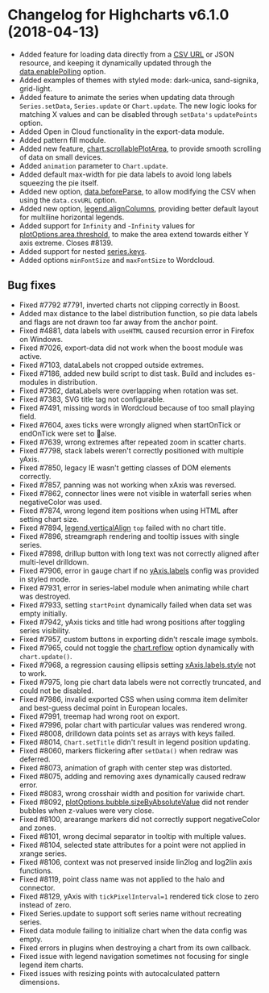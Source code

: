 # Changelog for Highcharts v6.1.0 (2018-04-13)
        
- Added feature for loading data directly from a [CSV URL](https://api.highcharts.com/highcharts/data.csvURL) or JSON resource, and keeping it dynamically updated through the [data.enablePolling](https://api.highcharts.com/highcharts/data.enablePolling) option.
- Added examples of themes with styled mode: dark-unica, sand-signika, grid-light.
- Added feature to animate the series when updating data through `Series.setData`, `Series.update` or `Chart.update`. The new logic looks for matching X values and can be disabled through `setData's` `updatePoints` option.
- Added Open in Cloud functionality in the export-data module.
- Added pattern fill module.
- Added new feature, [chart.scrollablePlotArea](https://api.highcharts.com/highcharts/chart.scrollablePlotArea), to provide smooth scrolling of data on small devices.
- Added `animation` parameter to `Chart.update`.
- Added default max-width for pie data labels to avoid long labels squeezing the pie itself.
- Added new option, [data.beforeParse](https://api.highcharts.com/highcharts/data.beforeParse), to allow modifying the CSV when using the `data.csvURL` option.
- Added new option, [legend.alignColumns](https://api.highcharts.com/highcharts/legend.alignColumns), providing better default layout for multiline horizontal legends.
- Added support for `Infinity` and -`Infinity` values for [plotOptions.area.threshold](https://api.highcharts.com/highcharts/plotOptions.area.threshold), to make the area extend towards either Y axis extreme. Closes #8139.
- Added support for nested [series.keys](https://api.highcharts.com/highcharts/series.keys).
- Added options `minFontSize` and `maxFontSize` to Wordcloud.

## Bug fixes
- Fixed #7792 #7791, inverted charts not clipping correctly in Boost.
- Added max distance to the label distribution function, so pie data labels and flags are not drawn too far away from the anchor point.
- Fixed #4881, data labels with `useHTML` caused recursion error in Firefox on Windows.
- Fixed #7026, export-data did not work when the boost module was active.
- Fixed #7103, dataLabels not cropped outside extremes.
- Fixed #7186, added new build script to dist task. Build and includes es-modules in distribution.
- Fixed #7362, dataLabels were overlapping when rotation was set.
- Fixed #7383, SVG title tag not configurable.
- Fixed #7491, missing words in Wordcloud because of too small playing field.
- Fixed #7604, axes ticks were wrongly aligned when startOnTick or endOnTick were set to alse.
- Fixed #7639, wrong extremes after repeated zoom in scatter charts.
- Fixed #7798, stack labels weren't correctly positioned with multiple yAxis.
- Fixed #7850, legacy IE wasn't getting classes of DOM elements correctly.
- Fixed #7857, panning was not working when xAxis was reversed.
- Fixed #7862, connector lines were not visible in waterfall series when negativeColor was used.
- Fixed #7874, wrong legend item positions when using HTML after setting chart size.
- Fixed #7894, [legend.verticalAlign](https://api.highcharts.com/highcharts/legend.verticalAlign) `top` failed with no chart title.
- Fixed #7896, streamgraph rendering and tooltip issues with single series.
- Fixed #7898, drillup button with long text was not correctly aligned after multi-level drilldown.
- Fixed #7906, error in gauge chart if no [yAxis.labels](https://api.highcharts.com/highcharts/yAxis.labels) config was provided in styled mode.
- Fixed #7931, error in series-label module when animating while chart was destroyed.
- Fixed #7933, setting `startPoint` dynamically failed when data set was empty initially.
- Fixed #7942, yAxis ticks and title had wrong positions after toggling series visibility.
- Fixed #7957, custom buttons in exporting didn't rescale image symbols.
- Fixed #7965, could not toggle the [chart.reflow](https://api.highcharts.com/highcharts/chart.reflow) option dynamically with `chart.update()`.
- Fixed #7968, a regression causing ellipsis setting [xAxis.labels.style](https://api.highcharts.com/highcharts/xAxis.labels.style) not to work.
- Fixed #7975, long pie chart data labels were not correctly truncated, and could not be disabled.
- Fixed #7986, invalid exported CSS when using comma item delimiter and best-guess decimal point in European locales.
- Fixed #7991, treemap had wrong root on export.
- Fixed #7996, polar chart with particular values was rendered wrong.
- Fixed #8008, drilldown data points set as arrays with keys failed.
- Fixed #8014, `Chart.setTitle` didn't result in legend position updating.
- Fixed #8060, markers flickering after `setData()` when redraw was deferred.
- Fixed #8073, animation of graph with center step was distorted.
- Fixed #8075, adding and removing axes dynamically caused redraw error.
- Fixed #8083, wrong crosshair width and position for variwide chart.
- Fixed #8092, [plotOptions.bubble.sizeByAbsoluteValue](https://api.highcharts.com/highcharts/plotOptions.bubble.sizeByAbsoluteValue) did not render bubbles when z-values were very close.
- Fixed #8100, arearange markers did not correctly support negativeColor and zones.
- Fixed #8101, wrong decimal separator in tooltip with multiple values.
- Fixed #8104, selected state attributes for a point were not applied in xrange series.
- Fixed #8106, context was not preserved inside lin2log and log2lin axis functions.
- Fixed #8119, point class name was not applied to the halo and connector.
- Fixed #8129, yAxis with `tickPixelInterval=1` rendered tick close to zero instead of zero.
- Fixed Series.update to support soft series name without recreating series.
- Fixed data module failing to initialize chart when the data config was empty.
- Fixed errors in plugins when destroying a chart from its own callback.
- Fixed issue with legend navigation sometimes not focusing for single legend item charts.
- Fixed issues with resizing points with autocalculated pattern dimensions.